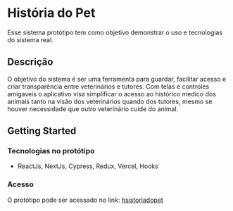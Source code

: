 # História do Pet
Esse sistema protótipo tem como objetivo demonstrar o uso e tecnologias do sistema real.

## Descrição
O objetivo do sistema é ser uma ferramenta para guardar, facilitar acesso e criar transparência entre veterinários e tutores.
Com telas e controles amigaveis o aplicativo visa simplificar o acesso ao histórico medico dos animais tanto na visão dos veterinários quando dos tutores, mesmo se houver necessidade que outro veterinário cuide do animal.


## Getting Started

### Tecnologias no protótipo

* ReactJs, NextJs, Cypress, Redux, Vercel, Hooks


### Acesso

O protótipo pode ser acessado no link: [hsistoriadopet](https://pethistory-prototype.vercel.app/)

